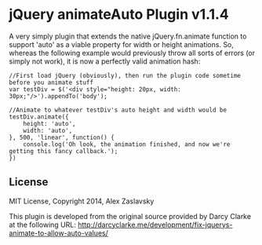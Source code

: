 jQuery animateAuto Plugin v1.1.4
=============

A very simply plugin that extends the native jQuery.fn.animate function to support 'auto' as a viable property for width or height animations.  So, whereas the following example would previously throw all sorts of errors (or simply not work), it is now a perfectly valid animation hash:

	//First load jQuery (obviously), then run the plugin code sometime before you animate stuff
	var testDiv = $('<div style="height: 20px, width: 30px;"/>').appendTo('body');

	//Animate to whatever testDiv's auto height and width would be
	testDiv.animate({
		height: 'auto',
		width: 'auto',
	}, 500, 'linear', function() {
		console.log('Oh look, the animation finished, and now we're getting this fancy callback.');
	})

License
------------
MIT License, Copyright 2014, Alex Zaslavsky

This plugin is developed from the original source provided by Darcy Clarke at the following URL:
http://darcyclarke.me/development/fix-jquerys-animate-to-allow-auto-values/
